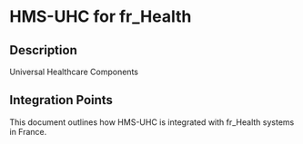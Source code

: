 # HMS-UHC for fr_Health

## Description

Universal Healthcare Components

## Integration Points

This document outlines how HMS-UHC is integrated with fr_Health systems in France.
